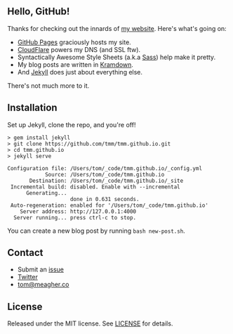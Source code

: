 ## Hello, GitHub!

Thanks for checking out the innards of [my website](https://meagher.co/). Here's what's going on:

- [GitHub Pages](https://pages.github.com) graciously hosts my site.
- [CloudFlare](https://www.cloudflare.com) powers my DNS (and SSL ftw).
- Syntactically Awesome Style Sheets (a.k.a [Sass](https://sass-lang.com)) help make it pretty.
- My blog posts are written in [Kramdown](https://kramdown.gettalong.org/documentation.html).
- And [Jekyll](https://jekyllrb.com) does just about everything else.

There's not much more to it.

## Installation

Set up Jekyll, clone the repo, and you're off!

```shell
> gem install jekyll
> git clone https://github.com/tmm/tmm.github.io.git
> cd tmm.github.io
> jekyll serve

Configuration file: /Users/tom/_code/tmm.github.io/_config.yml
            Source: /Users/tom/_code/tmm.github.io
       Destination: /Users/tom/_code/tmm.github.io/_site
 Incremental build: disabled. Enable with --incremental
      Generating...
                    done in 0.631 seconds.
 Auto-regeneration: enabled for '/Users/tom/_code/tmm.github.io'
    Server address: http://127.0.0.1:4000
  Server running... press ctrl-c to stop.
```

You can create a new blog post by running `bash new-post.sh`.

## Contact

* Submit an [issue](https://github.com/tmm/tmm.github.io/issues)
* [Twitter](https://twitter.com/tomfme/)
* tom@meagher.co

## License

Released under the MIT license. See [LICENSE](https://github.com/tmm/tmm.github.io/blob/master/LICENSE) for details.
